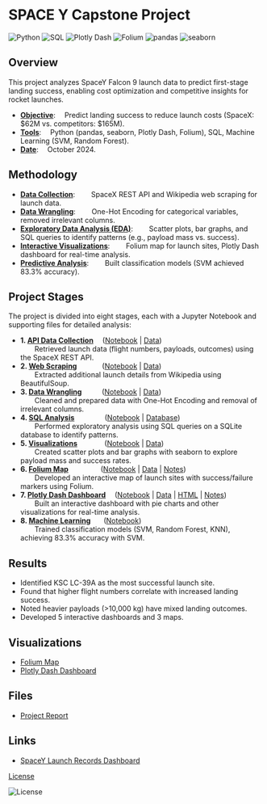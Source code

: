 
# SPACE Y Capstone Project

![Python](https://img.shields.io/badge/Python-3.8-3776AB?style=flat&logo=python&logoColor=white)
![SQL](https://img.shields.io/badge/SQL-Standard-F28C38?style=flat&logo=postgresql&logoColor=white)
![Plotly Dash](https://img.shields.io/badge/Plotly%20Dash-2023-013243?style=flat)
![Folium](https://img.shields.io/badge/Folium-2023-77B72A?style=flat)
![pandas](https://img.shields.io/badge/pandas-1.5-150458?style=flat&logo=pandas&logoColor=white)
![seaborn](https://img.shields.io/badge/seaborn-0.12-1B4F72?style=flat)

## Overview
This project analyzes SpaceY Falcon 9 launch data to predict first-stage landing success, enabling cost optimization and competitive insights for rocket launches.

- <ins>**Objective**</ins>: &emsp;Predict landing success to reduce launch costs (SpaceX: $62M vs. competitors: $165M).
- <ins>**Tools**</ins>: &emsp;Python (pandas, seaborn, Plotly Dash, Folium), SQL, Machine Learning (SVM, Random Forest).
- <ins>**Date**</ins>: &emsp;October 2024.

## Methodology
- <ins>**Data Collection**</ins>: &emsp;&emsp;SpaceX REST API and Wikipedia web scraping for launch data.
- <ins>**Data Wrangling**</ins>: &emsp;&emsp;One-Hot Encoding for categorical variables, removed irrelevant columns.
- <ins>**Exploratory Data Analysis (EDA)**</ins>: &emsp;&emsp;Scatter plots, bar graphs, and SQL queries to identify patterns (e.g., payload mass vs. success).
- <ins>**Interactive Visualizations**</ins>: &emsp;&emsp;Folium map for launch sites, Plotly Dash dashboard for real-time analysis.
- <ins>**Predictive Analysis**</ins>: &emsp;&emsp;Built classification models (SVM achieved 83.3% accuracy).

## Project Stages
The project is divided into eight stages, each with a Jupyter Notebook and supporting files for detailed analysis:

- **1. <ins>API Data Collection**</ins> &emsp;([Notebook](1_API/jupyter-labs-spacex-data-collection-api.ipynb) | [Data](1_API/dataset_part_1.csv))  
  &emsp;&emsp;Retrieved launch data (flight numbers, payloads, outcomes) using the SpaceX REST API.
- **2. <ins>Web Scraping**</ins> &emsp;&emsp;&emsp;&nbsp;([Notebook](2_Web%20Scraping/jupyter-labs-webscraping.ipynb) | [Data](2_Web%20Scraping/spacex_web_scraped.csv))  
  &emsp;&emsp;Extracted additional launch details from Wikipedia using BeautifulSoup.
- **3. <ins>Data Wrangling**</ins> &emsp;&emsp;&nbsp;&nbsp;([Notebook](3_Data%20Wrangling/labs-jupyter-spacex-Data%20wrangling-v2.ipynb) | [Data](3_Data%20Wrangling/dataset_part_2.csv))  
  &emsp;&emsp;Cleaned and prepared data with One-Hot Encoding and removal of irrelevant columns.
- **4. <ins>SQL Analysis**</ins> &emsp;&emsp;&emsp;&emsp;([Notebook](4_SQL/jupyter-labs-eda-sql-coursera_sqllite.ipynb) | [Database](4_SQL/my_data1.db))  
  &emsp;&emsp;Performed exploratory analysis using SQL queries on a SQLite database to identify patterns.
- **5. <ins>Visualizations**</ins> &emsp;&emsp;&emsp;&nbsp;&nbsp;([Notebook](5_Visualizations/jupyter-labs-eda-dataviz-v2.ipynb) | [Data](5_Visualizations/dataset_part_3.csv))  
  &emsp;&emsp;Created scatter plots and bar graphs with seaborn to explore payload mass and success rates.
- **6. <ins>Folium Map**</ins> &emsp;&emsp;&emsp;&emsp;&nbsp;([Notebook](6_Folium/lab-jupyter-launch-site-location-v2.ipynb) | [Data](6_Folium/spacex_launch_geo%20(1).csv) | [Notes](6_Folium/load%20map.txt))  
  &emsp;&emsp;Developed an interactive map of launch sites with success/failure markers using Folium.
- **7. <ins>Plotly Dash Dashboard**</ins> &emsp;([Notebook](7_Dash/Build%20an%20Interactive%20Dashboard%20with%20Ploty%20Dash.ipynb) | [Data](7_Dash/spacex_launch_dash.csv) | [HTML](7_Dash/Build%20an%20Interactive%20Dashboard%20with%20Ploty%20Dash.html) | [Notes](7_Dash/Adapting%20the%20assignment%20to%20be%20run%20on%20Jupyter%20Notebook.txt))  
  &emsp;&emsp;Built an interactive dashboard with pie charts and other visualizations for real-time analysis.
- **8. <ins>Machine Learning**</ins> &emsp;&nbsp;&nbsp;([Notebook](8_ML/SpaceX-Machine-Learning-Prediction-Part-5-v1.ipynb))  
  &emsp;&emsp;Trained classification models (SVM, Random Forest, KNN), achieving 83.3% accuracy with SVM.

## Results
- Identified KSC LC-39A as the most successful launch site.
- Found that higher flight numbers correlate with increased landing success.
- Noted heavier payloads (>10,000 kg) have mixed landing outcomes.
- Developed 5 interactive dashboards and 3 maps.

## Visualizations
- [Folium Map](visualizations/launch_sites_map.png) 
- [Plotly Dash Dashboard](visualizations/dashboard_pie_chart.png) 

## Files
- [Project Report](docs/SpaceY.pdf)

## Links
- [SpaceY Launch Records Dashboard](https://vsianskyi.pythonanywhere.com)


  
[License](https://github.com/SvalentinoB/PortProjects/blob/main/LICENSE)

![License](https://img.shields.io/badge/License-GNU%20GPL%20v3.0-008000?style=flat&logo=gnu)

